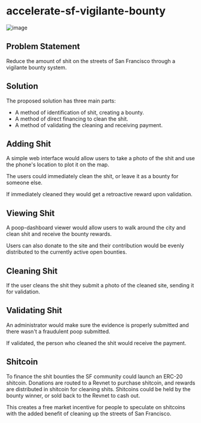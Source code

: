 # accelerate-sf-vigilante-bounty

![image](https://github.com/pmoncada/accelerate-sf-vigilante-bounty/assets/24830704/be9d0704-6a74-48b1-ad80-0c7e9a30d151)


## Problem Statement

Reduce the amount of shit on the streets of San Francisco through a vigilante bounty system.

## Solution

The proposed solution has three main parts:

- A method of identification of shit, creating a bounty.
- A method of direct financing to clean the shit.
- A method of validating the cleaning and receiving payment.


## Adding Shit

A simple web interface would allow users to take a photo of the shit and use the phone's location to plot it on the map.

The users could immediately clean the shit, or leave it as a bounty for someone else.

If immediately cleaned they would get a retroactive reward upon validation.

## Viewing Shit

A poop-dashboard viewer would allow users to walk around the city and clean shit and receive the bounty rewards.

Users can also donate to the site and their contribution would be evenly distributed to the currently active open bounties.

## Cleaning Shit

If the user cleans the shit they submit a photo of the cleaned site, sending it for validation.

## Validating Shit

An administrator would make sure the evidence is properly submitted and there wasn't a fraudulent poop submitted.

If validated, the person who cleaned the shit would receive the payment.

## Shitcoin

To finance the shit bounties the SF community could launch an ERC-20 shitcoin. Donations are routed to a Revnet to purchase shitcoin, and rewards are distributed in shitcoin for cleaning shits. Shitcoins could be held by the bounty winner, or sold back to the Revnet to cash out.

This creates a free market incentive for people to speculate on shitcoins with the added benefit of cleaning up the streets of San Francisco.



